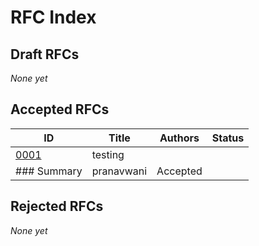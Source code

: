 # RFC Index

## Draft RFCs
_None yet_

## Accepted RFCs
| ID | Title | Authors | Status |
|----|-------|---------|--------|
| [0001](./specs/0001-testing-summary/rfc.md) | testing
### Summary | pranavwani | Accepted |

## Rejected RFCs
_None yet_
